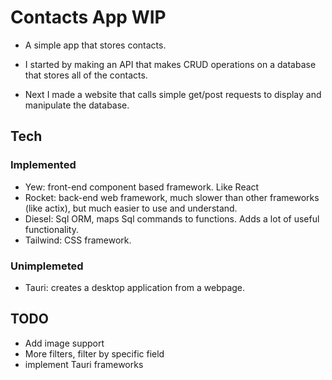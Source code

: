 # Contacts App WIP
- A simple app that stores contacts.

- I started by making an API that makes CRUD operations on a database that stores all of the contacts.
- Next I made a website that calls simple get/post requests to display and manipulate the database.

## Tech
### Implemented
- Yew: front-end component based framework.  Like React
- Rocket: back-end web framework, much slower than other frameworks (like actix), but much easier to use and understand.
- Diesel: Sql ORM, maps Sql commands to functions.  Adds a lot of useful functionality.
- Tailwind: CSS framework.

### Unimplemeted
- Tauri: creates a desktop application from a webpage.

## TODO
- Add image support
- More filters, filter by specific field
- implement Tauri frameworks
